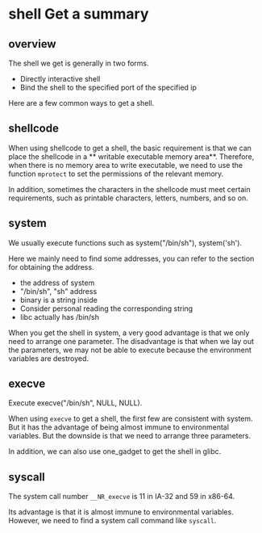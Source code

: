 # shell Get a summary


## overview



The shell we get is generally in two forms.


- Directly interactive shell
- Bind the shell to the specified port of the specified ip


Here are a few common ways to get a shell.


## shellcode



When using shellcode to get a shell, the basic requirement is that we can place the shellcode in a ** writable executable memory area**. Therefore, when there is no memory area to write executable, we need to use the function `mprotect` to set the permissions of the relevant memory.


In addition, sometimes the characters in the shellcode must meet certain requirements, such as printable characters, letters, numbers, and so on.


## system



We usually execute functions such as system(&quot;/bin/sh&quot;), system(&#39;sh&#39;).


Here we mainly need to find some addresses, you can refer to the section for obtaining the address.


- the address of system
- &quot;/bin/sh&quot;, &quot;sh&quot; address
- binary is a string inside
- Consider personal reading the corresponding string
- libc actually has /bin/sh


When you get the shell in system, a very good advantage is that we only need to arrange one parameter. The disadvantage is that when we lay out the parameters, we may not be able to execute because the environment variables are destroyed.


## execve



Execute execve(&quot;/bin/sh&quot;, NULL, NULL).


When using `execve` to get a shell, the first few are consistent with system. But it has the advantage of being almost immune to environmental variables. But the downside is that we need to arrange three parameters.


In addition, we can also use one_gadget to get the shell in glibc.


## syscall



The system call number `__NR_execve` is 11 in IA-32 and 59 in x86-64.


Its advantage is that it is almost immune to environmental variables. However, we need to find a system call command like `syscall`.